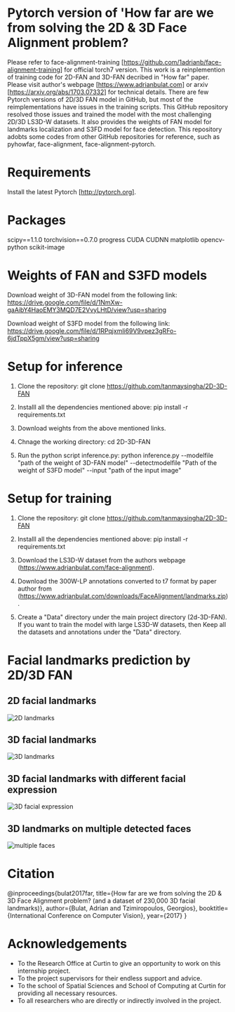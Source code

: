 # Pytorch version of 'How far are we from solving the 2D & 3D Face Alignment problem?
Please refer to face-alignment-training [https://github.com/1adrianb/face-alignment-training] for official torch7 version.
This work is a reinplemention of training code for 2D-FAN and 3D-FAN decribed in "How far" paper. Please visit author's webpage [https://www.adrianbulat.com] or arxiv [https://arxiv.org/abs/1703.07332] for technical details.
There are few Pytorch versions of 2D/3D FAN model in GitHub, but most of the reimplementations have issues in the training scripts. This GitHub repository resolved those issues and trained the model with the most challenging 2D/3D LS3D-W datasets. It also provides the weights of FAN model for landmarks localization and S3FD model for face detection. This repository adobts some codes from other GitHub repositories for reference, such as pyhowfar, face-alignment, face-alignment-pytorch. 

# Requirements
 Install the latest Pytorch [http://pytorch.org].
 
 # Packages
 scipy==1.1.0
 torchvision==0.7.0
 progress
 CUDA
 CUDNN
 matplotlib
 opencv-python
 scikit-image
 
 # Weights of FAN and S3FD models
 Download weight of 3D-FAN model from the following link: 
 https://drive.google.com/file/d/1NmXw-gaAibY4HaoEMY3MQD7E2VvyLHtD/view?usp=sharing
 
 Download weight of S3FD model from the following link:
 https://drive.google.com/file/d/1RPqjxmli69V9vpez3gRFo-6jdTppX5gm/view?usp=sharing
 
 # Setup for inference
 1. Clone the repository:
 git clone https://github.com/tanmaysingha/2D-3D-FAN
 
 2. Installl all the dependencies mentioned above:
 pip install -r requirements.txt
 
 3. Download weights from the above mentioned links.
 
 4. Chnage the working directory:
 cd 2D-3D-FAN
 
 5. Run the python script inference.py:
 python inference.py --modelfile "path of the weight of 3D-FAN model" --detectmodelfile "Path of the weight of S3FD model" --input "path of the input image"
 
 # Setup for training
  1. Clone the repository:
 git clone https://github.com/tanmaysingha/2D-3D-FAN
 
 2. Installl all the dependencies mentioned above:
 pip install -r requirements.txt
 
 3. Download the LS3D-W dataset from the authors webpage (https://www.adrianbulat.com/face-alignment).
 
 4. Download the 300W-LP annotations converted to t7 format by paper author from (https://www.adrianbulat.com/downloads/FaceAlignment/landmarks.zip).
 
 5. Create a "Data" directory under the main project directory (2d-3D-FAN). If you want to train the model with large LS3D-W datasets, then Keep all the datasets and annotations under the "Data" directory.
 
 # Facial landmarks prediction by 2D/3D FAN
 ## 2D facial landmarks
 ![2D landmarks](https://github.com/tanmaysingha/2D-3D-FAN/blob/main/2D-results/2D-landmarks.jpg?raw=true)
 
 ## 3D facial landmarks
 ![3D landmarks](https://github.com/tanmaysingha/2D-3D-FAN/blob/main/3D-test-results/3D_extreme_right.jpg?raw=true)
 
 ## 3D facial landmarks with different facial expression
 ![3D facial expression](https://github.com/tanmaysingha/2D-3D-FAN/blob/main/3D-test-results/3D-landmarks.jpg?raw=true)
 
 ## 3D landmarks on multiple detected faces
 ![multiple faces](https://github.com/tanmaysingha/2D-3D-FAN/blob/main/3D-test-results/multiple_faces.jpg?raw=true)
 
 # Citation
 
@inproceedings{bulat2017far,
 title={How far are we from solving the 2D \& 3D Face Alignment problem? (and a dataset of 230,000 3D facial landmarks)},
 author={Bulat, Adrian and Tzimiropoulos, Georgios},
 booktitle={International Conference on Computer Vision},
 year={2017}
 }

# Acknowledgements
* To the Research Office at Curtin to give an opportunity to work on this internship project.
* To the project supervisors for their endless support and advice.
* To the school of Spatial Sciences and School of Computing at Curtin for providing all necessary resources.
* To all researchers who are directly or indirectly involved in the project.
 
